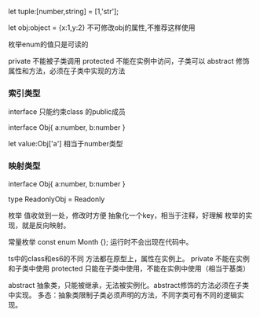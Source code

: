 <!-- 元组 -->
let tuple:[number,string] = [1,'str'];

let obj:object = {x:1,y:2}
不可修改obj的属性,不推荐这样使用



枚举enum的值只是可读的


private 不能被子类调用
protected 不能在实例中访问，子类可以
abstract 修饰属性和方法，必须在子类中实现的方法


### 索引类型

interface 只能约束class 的public成员

interface Obj{
  a:number,
  b:number
}

let value:Obj['a']   相当于number类型


### 映射类型
interface Obj{
  a:number,
  b:number
}

type ReadonlyObj = Readonly<Obj>

枚举
值收敛到一处，修改时方便
抽象化一个key，相当于注释，好理解
枚举的实现，就是反向映射。

常量枚举
const enum Month {};
运行时不会出现在代码中。


ts中的class和es6的不同
方法都在原型上，属性在实例上。
private 不能在实例和子类中使用
protected 只能在子类中使用，不能在实例中使用（相当于基类）

abstract 抽象类，只能被继承，无法被实例化。abstract修饰的方法必须在子类中实现。
多态：抽象类限制子类必须声明的方法，不同字类可有不同的逻辑实现。


